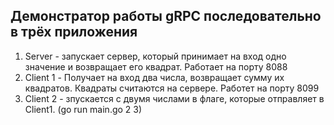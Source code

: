 ## Демонстратор работы gRPC последовательно в трёх приложения

1. Server - запускает сервер, который принимает на вход одно значение и возвращает его квадрат. Работает на порту 8088
2. Client 1 - Получает на вход два числа, возвращает сумму их квадратов. Квадраты считаются на сервере. Работет на порту 8099
3. Client 2 - зпускается с двумя числами в флаге, которые отправляет в Client1. (go run main.go 2 3)


